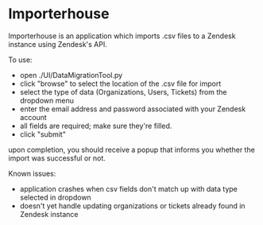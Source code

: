 # Importerhouse

Importerhouse is an application which imports .csv files to a Zendesk instance using Zendesk's API.

To use:
- open ./UI/DataMigrationTool.py
- click "browse" to select the location of the .csv file for import
- select the type of data (Organizations, Users, Tickets) from the dropdown menu
- enter the email address and password associated with your Zendesk account
- all fields are required; make sure they're filled.
- click "submit"

upon completion, you should receive a popup that informs you whether the import was successful or not.

Known issues:
- application crashes when csv fields don't match up with data type selected in dropdown
- doesn't yet handle updating organizations or tickets already found in Zendesk instance
